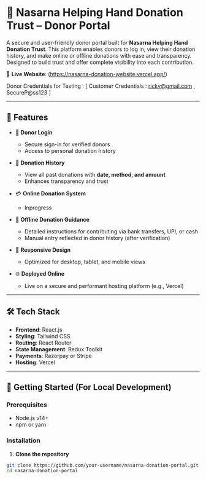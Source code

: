 # 🤝 Nasarna Helping Hand Donation Trust – Donor Portal

A secure and user-friendly donor portal built for **Nasarna Helping Hand Donation Trust**. This platform enables donors to log in, view their donation history, and make online or offline donations with ease and transparency. Designed to build trust and offer complete visibility into each contribution.

🔗 **Live Website**: (https://nasarna-donation-website.vercel.app/)

Donor Credentials for Testing : [ Customer Credentials : ricky@gmail.com , SecureP@ss123 ]

---

## 🌟 Features

- 🔐 **Donor Login**
  - Secure sign-in for verified donors
  - Access to personal donation history

- 📜 **Donation History**
  - View all past donations with **date, method, and amount**
  - Enhances transparency and trust

- 💳 **Online Donation System**
  - Inprogress

- 📝 **Offline Donation Guidance**
  - Detailed instructions for contributing via bank transfers, UPI, or cash
  - Manual entry reflected in donor history (after verification)

- 📱 **Responsive Design**
  - Optimized for desktop, tablet, and mobile views

- 🌐 **Deployed Online**
  - Live on a secure and performant hosting platform (e.g., Vercel)

---

## 🛠️ Tech Stack

- **Frontend**: React.js
- **Styling**: Tailwind CSS
- **Routing**: React Router
- **State Management**: Redux Toolkit
- **Payments**: Razorpay or Stripe
- **Hosting**: Vercel

---

## 🚀 Getting Started (For Local Development)

### Prerequisites

- Node.js v14+
- npm or yarn

### Installation

1. **Clone the repository**

```bash
git clone https://github.com/your-username/nasarna-donation-portal.git
cd nasarna-donation-portal
